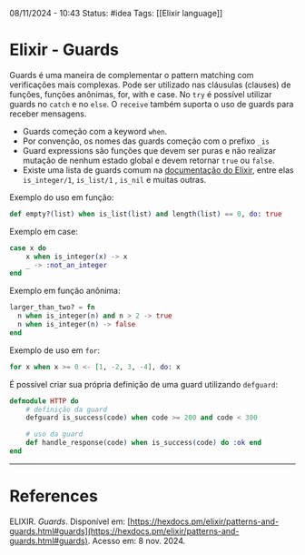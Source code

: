 08/11/2024 - 10:43
Status: #idea
Tags: [[Elixir language]]

# Elixir - Guards

Guards é uma maneira de complementar o pattern matching com verificações mais complexas. Pode ser utilizado nas cláusulas (clauses) de funções, funções anônimas, for, with e case. No `try` é possível utilizar guards no `catch` e no `else`. O `receive` também suporta o uso de guards para receber mensagens.


- Guards começão com a keyword `when`.
- Por convenção, os nomes das guards começão com o prefixo `_is`
- Guard expressions são funções que devem ser puras e não realizar mutação de nenhum estado global e devem retornar `true` ou `false`.
- Existe uma lista de guards comum na [documentação do Elixir](https://hexdocs.pm/elixir/Kernel.html#guards), entre elas `is_integer/1`, `is_list/1` , `is_nil` e muitas outras.

Exemplo do uso em função:

```elixir
def empty?(list) when is_list(list) and length(list) == 0, do: true
```

Exemplo em case:

```elixir
case x do
	x when is_integer(x) -> x
	_ -> :not_an_integer
end
```

Exemplo em função anônima:

```elixir
larger_than_two? = fn
  n when is_integer(n) and n > 2 -> true
  n when is_integer(n) -> false
end
```

Exemplo de uso em `for`:

```elixir
for x when x >= 0 <- [1, -2, 3, -4], do: x
```

É possível criar sua própria definição de uma guard utilizando `defguard`:

```elixir
defmodule HTTP do 
	# definição da guard
	defguard is_success(code) when code >= 200 and code < 300 

	# uso da guard
	def handle_response(code) when is_success(code) do :ok end 
end

```


---

# References

ELIXIR. _Guards_. Disponível em: [https://hexdocs.pm/elixir/patterns-and-guards.html#guards](https://hexdocs.pm/elixir/patterns-and-guards.html#guards). Acesso em: 8 nov. 2024.